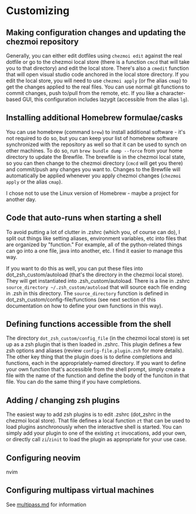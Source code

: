 # Customizing

## Making configuration changes and updating the chezmoi repository

Generally, you can either edit dotfiles using `chezmoi edit` against the real dotfile or go to the chezmoi local store (there is a function `cmcd` that will take you to that directory) and edit the local store. There's also a `cmedit` function that will open visual studio code anchored in the local store directory. If you edit the local store, you will need to use `chezmoi apply` (or fhe alias `cmap`) to get the changes applied to the real files. You can use normal git functions to commit changes, push to/pull from the remote, etc. If you like a character-based GUI, this configuration includes lazygit (accessible from the alias `lg`).

## Installing additional Homebrew formulae/casks

You can use homebrew (command `brew`) to install additional software - it's not required to do so, but you can keep your list of homebrew software synchronized with the repository as well so that it can be used to synch on other machines. To do so, run `brew bundle dump --force` from your home directory to update the Brewfile. The brewfile is in the chezmoi local state, so you can then change to the chezmoi directory (`cmcd` will get you there) and commit/push any changes you want to. Changes to the Brewfile will automatically be applied whenever you apply chezmoi changes (`chezmoi apply` or the alias `cmap`). 

I chose not to use the Linux version of Homebrew - maybe a project for another day.

## Code that auto-runs when starting a shell

To avoid putting a lot of clutter in .zshrc (which you, of course can do), I split out things like setting aliases, environment variables, etc into files that are organized by "function." For example, all of the python-related things can go into a one file, java into another, etc. I find it easier to manage this way.

If you want to do this as well, you can put these files into dot_zsh_custom/autoload (that's the directory in the chezmoi local store). They will get instantiated into .zsh_custom/autoload. There is a line in .zshrc `source_directory ~/.zsh_custom/autoload` that will source each file ending in .zsh in this directory. The `source_directory` function is defined in dot_zsh_custom/config-file/functions (see next section of this documentation on how to define your own functions in this way).

## Defining functions accessible from the shell

The directory `dot_zsh_custom/config_file` (in the chezmoi local store) is set up as a zsh plugin that is then loaded in .zshrc. This plugin defines a few zsh options and aliases (review `config-file.plugin.zsh` for more details). The other key thing that the plugin does is to define completions and functions, each in the appropriately-named directory. If you want to define your own function that's accessible from the shell prompt, simply create a file with the name of the function and define the body of the funciton in that file. You can do the same thing if you have completions.

## Adding / changing zsh plugins

The easiest way to add zsh plugins is to edit .zshrc (dot_zshrc in the chezmoi local store). That file defines a local function `zt` that can be used to load plugins asnchronously when the interactive shell is started. You can simply add your plugin to one of the existing `zt` invocations, add your own, or directly call `zi`/`zinit` to load the plugin as appropriate for your use case.

## Configuring neovim

nvim

## Configuring multipass virtual machines

See [multipass.md](multipass.md) for information